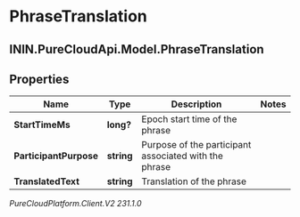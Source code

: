 # PhraseTranslation

## ININ.PureCloudApi.Model.PhraseTranslation

## Properties

|Name | Type | Description | Notes|
|------------ | ------------- | ------------- | -------------|
| **StartTimeMs** | **long?** | Epoch start time of the phrase | |
| **ParticipantPurpose** | **string** | Purpose of the participant associated with the phrase | |
| **TranslatedText** | **string** | Translation of the phrase | |



_PureCloudPlatform.Client.V2 231.1.0_
